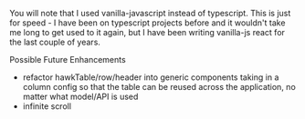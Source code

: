 You will note that I used vanilla-javascript instead of typescript. This is just for speed - I have been on typescript projects before and it wouldn't take me long to get used to it again, but I have been writing vanilla-js react for the last couple of years.


Possible Future Enhancements
 - refactor hawkTable/row/header into generic components taking in a column config so that the table can be reused across the application, no matter what model/API is used
 - infinite scroll
